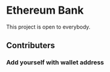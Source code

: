 
# Ethereum Bank
This project is open to everybody.

## Contributers
### Add yourself with wallet address
